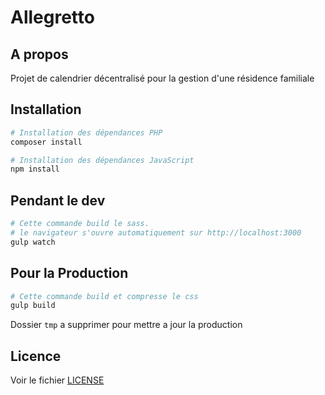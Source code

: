# Allegretto

## A propos

Projet de calendrier décentralisé pour la gestion d'une résidence familiale

## Installation


```bash
# Installation des dépendances PHP
composer install

# Installation des dépendances JavaScript
npm install
```

## Pendant le dev


```bash
# Cette commande build le sass. 
# le navigateur s'ouvre automatiquement sur http://localhost:3000
gulp watch
```

## Pour la Production


```bash
# Cette commande build et compresse le css 
gulp build
```

Dossier `tmp` a supprimer pour mettre a jour la production

## Licence

Voir le fichier [LICENSE](LICENSE)